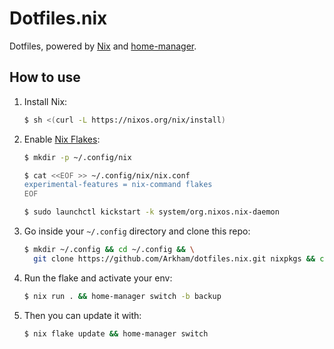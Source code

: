 # Dotfiles.nix

Dotfiles, powered by [Nix](https://nixos.org/nix/) and [home-manager](https://github.com/rycee/home-manager).

## How to use

1. Install Nix:
   ```bash
   $ sh <(curl -L https://nixos.org/nix/install)
   ```
1. Enable [Nix Flakes](https://www.tweag.io/blog/2020-05-25-flakes):
   ```bash
   $ mkdir -p ~/.config/nix

   $ cat <<EOF >> ~/.config/nix/nix.conf
   experimental-features = nix-command flakes
   EOF

   $ sudo launchctl kickstart -k system/org.nixos.nix-daemon
   ```
1. Go inside your `~/.config` directory and clone this repo:
   ```bash
   $ mkdir ~/.config && cd ~/.config && \
     git clone https://github.com/Arkham/dotfiles.nix.git nixpkgs && cd nixpkgs
   ```
1. Run the flake and activate your env:
   ```bash
   $ nix run . && home-manager switch -b backup
   ```
1. Then you can update it with:
   ```bash
   $ nix flake update && home-manager switch
   ```
